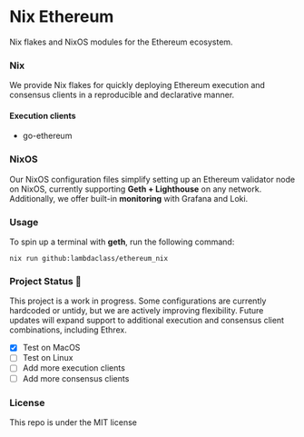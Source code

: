 # Nix Ethereum
Nix flakes and NixOS modules for the Ethereum ecosystem.

### Nix
We provide Nix flakes for quickly deploying Ethereum execution and consensus clients in a reproducible and declarative manner.

#### Execution clients
- go-ethereum

### NixOS
Our NixOS configuration files simplify setting up an Ethereum validator node on NixOS, currently supporting **Geth + Lighthouse** on any network. Additionally, we offer built-in **monitoring** with Grafana and Loki.

### Usage
To spin up a terminal with **geth**, run the following command:
```
nix run github:lambdaclass/ethereum_nix
```

### Project Status 🚧
This project is a work in progress. Some configurations are currently hardcoded or untidy, but we are actively improving flexibility. 
Future updates will expand support to additional execution and consensus client combinations, including Ethrex.

- [x] Test on MacOS
- [ ] Test on Linux
- [ ] Add more execution clients
- [ ] Add more consensus clients

### License
This repo is under the MIT license
